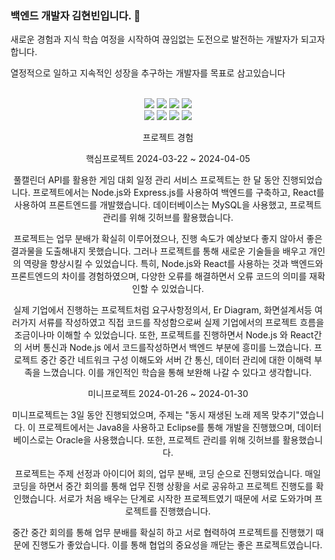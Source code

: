 ### 백엔드 개발자 김현빈입니다. 👋

<!--
**khbduino/khbduino** is a ✨ _special_ ✨ repository because its `README.md` (this file) appears on your GitHub profile.

Here are some ideas to get you started:

- 🔭 I’m currently working on ...
- 🌱 I’m currently learning ...
- 👯 I’m looking to collaborate on ...
- 🤔 I’m looking for help with ...
- 💬 Ask me about ...
- 📫 How to reach me: ...
- 😄 Pronouns: ...
- ⚡ Fun fact: ...
-->
새로운 경험과 지식 학습 여정을 시작하여 끊임없는 도전으로 발전하는 개발자가 되고자 합니다.

열정적으로 일하고 지속적인 성장을 추구하는 개발자를 목표로 삼고있습니다

<div align=center> 
<br>
  
<img src="https://img.shields.io/badge/html5-E34F26?style=for-the-badge&logo=html5&logoColor=white"> 
<img src="https://img.shields.io/badge/css-1572B6?style=for-the-badge&logo=css3&logoColor=white"> 
<img src="https://img.shields.io/badge/javascript-F7DF1E?style=for-the-badge&logo=javascript&logoColor=black"> 
<img src="https://img.shields.io/badge/mysql-4479A1?style=for-the-badge&logo=mysql&logoColor=white"> 

<br>

<img src="https://img.shields.io/badge/react-61DAFB?style=for-the-badge&logo=react&logoColor=black"> 
<img src="https://img.shields.io/badge/node.js-339933?style=for-the-badge&logo=Node.js&logoColor=white">
<img src="https://img.shields.io/badge/express-000000?style=for-the-badge&logo=express&logoColor=white"> 
<img src="https://img.shields.io/badge/github-181717?style=for-the-badge&logo=github&logoColor=white">

프로젝트 경험

핵심프로젝트 2024-03-22 ~ 2024-04-05

풀캘린더 API를 활용한 게임 대회 일정 관리 서비스 프로젝트는 한 달 동안 진행되었습니다. 프로젝트에서는 Node.js와 Express.js를 사용하여 백엔드를 구축하고, React를 사용하여 프론트엔드를 개발했습니다. 데이터베이스는 MySQL을 사용했고, 프로젝트 관리를 위해 깃허브를 활용했습니다.

프로젝트는 업무 분배가 확실히 이루어졌으나, 진행 속도가 예상보다 좋지 않아서 좋은 결과물을 도출해내지 못했습니다. 그러나 프로젝트를 통해 새로운 기술들을 배우고 개인의 역량을 향상시킬 수 있었습니다. 특히, Node.js와 React를 사용하는 것과 백엔드와 프론트엔드의 차이를 경험하였으며, 다양한 오류를 해결하면서 오류 코드의 의미를 재확인할 수 있었습니다.

실제 기업에서 진행하는 프로젝트처럼 요구사항정의서, Er Diagram, 화면설계서등 여러가지 서류를 작성하였고 직접 코드를 작성함으로써 실제 기업에서의 프로젝트 흐름을 조금이나마 이해할 수 있었습니다. 또한, 프로젝트를 진행하면서  Node.js 와 React간의 서버 통신과 Node.js 에서 코드를작성하면서 백엔드 부분에 흥미를 느꼈습니다. 프로젝트 중간 중간 네트워크 구성 이해도와 서버 간 통신, 데이터 관리에 대한 이해력 부족을 느꼈습니다. 이를 개인적인 학습을 통해 보완해 나갈 수 있다고 생각합니다.

미니프로젝트 2024-01-26 ~ 2024-01-30

미니프로젝트는 3일 동안 진행되었으며, 주제는 "동시 재생된 노래 제목 맞추기"였습니다. 이 프로젝트에서는 Java8을 사용하고 Eclipse를 통해 개발을 진행했으며, 데이터베이스로는 Oracle을 사용했습니다. 또한, 프로젝트 관리를 위해 깃허브를 활용했습니다.

프로젝트는 주제 선정과 아이디어 회의, 업무 분배, 코딩 순으로 진행되었습니다. 매일 코딩을 하면서 중간 회의를 통해 업무 진행 상황을 서로 공유하고 프로젝트 진행도를 확인했습니다. 서로가 처음 배우는 단계로 시작한 프로젝트였기 때문에 서로 도와가며 프로젝트를 진행했습니다.

중간 중간 회의를 통해 업무 분배를 확실히 하고 서로 협력하여 프로젝트를 진행했기 때문에 진행도가 좋았습니다. 이를 통해 협업의 중요성을 깨닫는 좋은 프로젝트였습니다.

